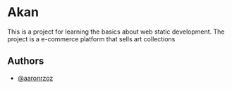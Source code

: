 
# Akan

This is a project for learning the basics about web static development. The project is a e-commerce platform that sells art collections




## Authors

- [@aaronrzoz](https://www.github.com/aaronrzoz)


